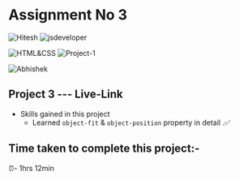 # Assignment No 3

![Hitesh](https://img.shields.io/badge/Hitesh%20Choudhary-Ineuron-yellowgreen) ![jsdeveloper](https://img.shields.io/badge/JS--Fullstack-Developer-green)



![HTML&CSS](https://img.shields.io/badge/HTML-CSS-blue) ![Project-1](https://img.shields.io/badge/Live--class-Project--1-green)

![Abhishek](https://img.shields.io/badge/Abhsiehk%20Patil-BCA%202%20year-orange)

## Project 3 --- Live-Link

- Skills gained in this project
  - Learned `object-fit` & `object-position` property in detail .✅
  
## Time taken to complete this project:-
⏰- 1hrs 12min
